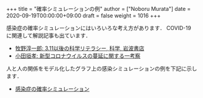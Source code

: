 +++
title = "確率シミュレーションの例"
author = ["Noboru Murata"]
date = 2020-09-19T00:00:00+09:00
draft = false
weight = 1016
+++

感染症の確率シミュレーションにはいろいろな考え方があります．
COVID-19 に関連して解説記事も出ています．

-   [牧野淳一郎: 3.11以後の科学リテラシー, 科学, 岩波書店](https://www.iwanami.co.jp/kagaku/Kagaku%5F202005%5FMakino%5Fpreprint.pdf)
-   [小田垣孝: 新型コロナウイルスの蔓延に関する一考察](http://www001.upp.so-net.ne.jp/rise/images/%E6%96%B0%E5%9E%8B%E3%82%B3%E3%83%AD%E3%83%8A%E4%B8%80%E8%80%83%E5%AF%9F.pdf)

人と人の関係をモデル化したグラフ上の感染シミュレーションの例を下記に示します．

-   [感染症の確率シミュレーション](https://github.com/noboru-murata/epidemic-model)
